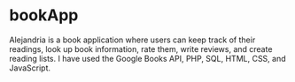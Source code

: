 # bookApp
Alejandria is a book application where users can keep track of their readings, look up book information, rate them, write reviews, and create reading lists. I have used the Google Books API, PHP, SQL, HTML, CSS, and JavaScript.
